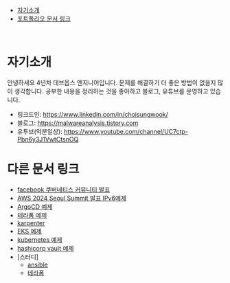 - [자기소개](#자기소개)
- [포트폴리오 문서 링크](#포트폴리오-문서-링크)

<br>

# 자기소개
안녕하세요 4년차 데브옵스 엔지니어입니다. 문제를 해결하기 더 좋은 방법이 없을지 많이 생각합니다. 공부한 내용을 정리하는 것을 좋아하고 블로그, 유튜브를 운영하고 있습니다.
* 링크드인: https://www.linkedin.com/in/choisungwook/
* 블로그: https://malwareanalysis.tistory.com
* 유투브(악분일상): https://www.youtube.com/channel/UC7ctp-Pbn6y3J1VwtCtsnOQ

# 다른 문서 링크
* [facebook 쿠버네티스 커뮤니티 발표](https://github.com/choisungwook/terraform_practice)
* [AWS 2024 Seoul Summit 발표 IPv6예제](https://github.com/choisungwook/aws_ipv6)
* [ArgoCD 예제](https://github.com/choisungwook/argocd-practice)
* [테라폼 예제](https://github.com/choisungwook/terraform_practice)
* [karpenter](https://github.com/choisungwook/karpenter)
* [EKS 예제](https://github.com/choisungwook/eks-practice)
* [kubernetes 예제](./kubernetes/)
* [hashicorp vault 예제](./vault/)
* [스터디]
  * [ansible](https://github.com/choisungwook/ansible_practice)
  * [테라폼](https://github.com/sungwook-practice/t101-study)
